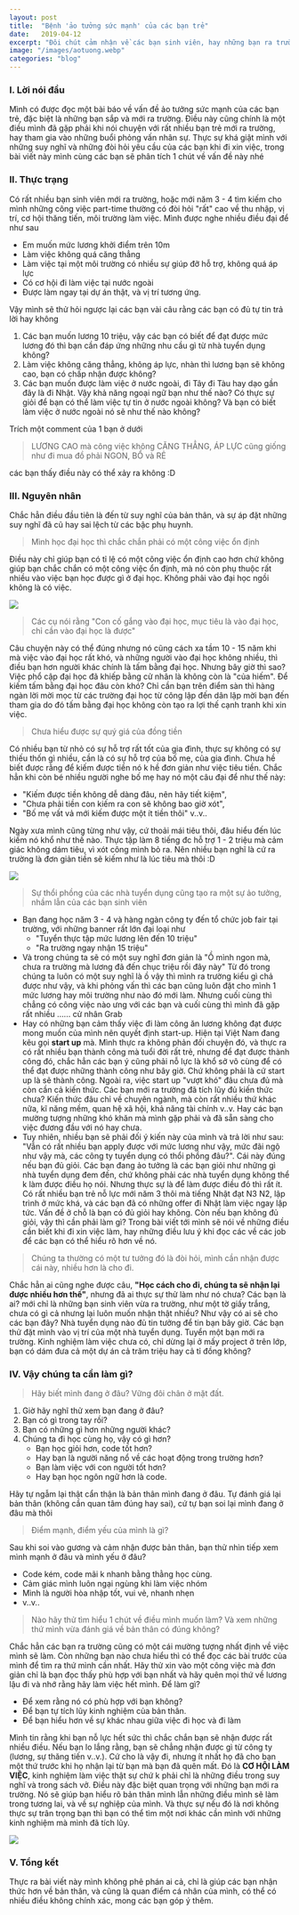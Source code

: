 ```yaml
---
layout: post
title:  "Bệnh 'ảo tưởng sức mạnh' của các bạn trẻ"
date:   2019-04-12
excerpt: "Đôi chút cảm nhận về các bạn sinh viên, hay những bạn ra trường khi đi xin việc và những tư tưởng mà các bạn đã chia sẻ với mình ^^"
image: "/images/aotuong.webp"
categories: "blog"
---
```


### I. Lời nói đầu
Mình có được đọc một bài báo về vấn đề ảo tưởng sức mạnh của các bạn trẻ, đặc biệt là những bạn sắp và mới ra trường. Điều này cũng chính là một điều mình đã gặp phải khi nói chuyện với rất nhiều bạn trẻ mới ra trường, hay tham gia vào những buổi phỏng vấn nhân sự. Thực sự khá giật mình với những suy nghĩ và những đòi hỏi yêu cầu của các bạn khi đi xin việc, trong bài viết này mình cùng các bạn sẽ phân tích 1 chút về vấn đề này nhé

### II. Thực trạng
Có rất nhiều bạn sinh viên mới ra trường, hoặc mới năm 3 - 4 tìm kiếm cho mình những công việc part-time thường có đòi hỏi "rất" cao về thu nhập, vị trí, cơ hội thăng tiến, môi trường làm việc. Mình được nghe nhiều điều đại để như sau 
* Em muốn mức lương khởi điểm trên 10m 
* Làm việc không quá căng thẳng
* Làm việc tại một môi trường có nhiều sự giúp đỡ hỗ trợ, không quá áp lực
* Có cơ hội đi làm việc tại nước ngoài
* Được làm ngay tại dự án thật, và vị trí tương ứng.

Vậy mình sẽ thử hỏi ngược lại các bạn vài câu rằng các bạn có đủ tự tin trả lời hay không
1. Các bạn muốn lương 10 triệu, vậy các bạn có biết để đạt được mức lương đó thì bạn cần đáp ứng những nhu cầu gì từ nhà tuyển dụng không? 
2. Làm việc không căng thẳng, không áp lực, nhàn thì lương bạn sẽ không cao, bạn có chấp nhận được không? 
3. Các bạn muốn được làm việc ở nước ngoài, đi Tây đi Tàu hay dạo gần đây là đi Nhật. Vậy khả năng ngoại ngữ bạn như thế nào? Có thực sự giỏi để bạn có thể làm việc tự tin ở nước ngoài không? Và bạn có biết làm việc ở nước ngoài nó sẽ như thế nào không? 

Trích một comment của 1 bạn ở dưới
> LƯƠNG CAO mà công việc không CĂNG THẲNG, ÁP LỰC cũng giống như đi mua đồ phải NGON, BỔ và RẺ
> 
các bạn thấy điều này có thể xảy ra không :D 


### III. Nguyên nhân
Chắc hẳn điều đầu tiên là đến từ suy nghĩ của bản thân, và sự áp đặt những suy nghĩ đã cũ hay sai lệch từ các bậc phụ huynh.

> Mình học đại học thì chắc chắn phải có một công việc ổn định
 
Điều này chỉ giúp bạn có tỉ lệ có một công việc ổn định cao hơn chứ không giúp bạn chắc chắn có một công việc ổn định, mà nó còn phụ thuộc rất nhiều vào việc bạn học được gì ở đại học. Không phải vào đại học ngồi không là có việc. 

![](https://images.viblo.asia/e28253ef-43f4-4aff-8df1-4e80dc7fb33a.jpg)

> Các cụ nói rằng "Con cố gắng vào đại học, mục tiêu là vào đại học, chỉ cần vào đại học là được"
 
Câu chuyện này có thể đúng nhưng nó cũng cách xa tầm 10 - 15 năm khi mà việc vào đại học rất khó, và những người vào đại học không nhiều, thì điều bạn hơn người khác chính là tấm bằng đại học. Nhưng bây giờ thì sao? Việc phổ cập đại học đã khiếp bằng cử nhân là không còn là "của hiếm". Để kiếm tấm bằng đại học đâu còn khó? Chỉ cần bạn trên điểm sàn thì hàng ngàn lời mời mọc từ các trường đại học từ công lập đến dân lập mời bạn đến tham gia do đó tấm bằng đại học không còn tạo ra lợi thế cạnh tranh khi xin việc.

> Chưa hiểu được sự quý giá của đồng tiền
> 
Có nhiều bạn từ nhỏ có sự hỗ trợ rất tốt của gia đình, thực sự không có sự thiếu thốn gì nhiều, cần là có sự hỗ trợ của bố mẹ, của gia đình. Chưa hề biết được rằng để kiếm được tiền nó k hề đơn giản như việc tiêu tiền. Chắc hẳn khi còn bé nhiều người nghe bố mẹ hay nó một câu đại để như thế này:
* "Kiếm được tiền không dễ dàng đâu, nên hãy tiết kiệm", 
* "Chưa phải tiền con kiếm ra con sẽ không bao giờ xót", 
* "Bố mẹ vất vả mới kiếm được một ít tiền thôi" v..v.. 

Ngày xưa mình cũng từng như vậy, cứ thoải mái tiêu thôi, đâu hiểu đến lúc kiếm nó khổ như thế nào. Thực tập làm 8 tiếng đc hỗ trợ 1 - 2 triệu mà cảm giác không dám tiêu, vì xót công mình bỏ ra. Nên nhiều bạn nghĩ là cứ ra trường là đơn giản tiền sẽ kiếm như là lúc tiêu mà thôi :D 

![](https://images.viblo.asia/ca89dd3c-4dcc-4644-81a1-ec270187b397.jpg)

> Sự thổi phồng của các nhà tuyển dụng cũng tạo ra một sự ảo tưởng, nhầm lẫn của các bạn sinh viên
> 
* Bạn đang học năm 3 - 4 và hàng ngàn công ty đến tổ chức job fair tại trường, với những banner rất lớn đại loại như 
    *  "Tuyển thực tập mức lương lên đến 10 triệu"  
    *  "Ra trường ngay nhận 15 triệu"   
* Và trong chúng ta sẽ có một suy nghĩ đơn giản là "Ồ mình ngon mà, chưa ra trường mà lương đã đến chục triệu rồi đây này" Từ đó trong chúng ta luôn có một suy nghĩ là ồ vậy thì mình ra trường kiểu gì chả được như vậy, và khi phỏng vấn thì các bạn cũng luôn đặt cho mình 1 mức lương hay môi trường như nào đó mới làm. Nhưng cuối cùng thì chẳng có công việc nào ưng với các bạn và cuối cùng thì mình đã gặp rất nhiều ...... cử nhân Grab
* Hay có những bạn cảm thấy việc đi làm công ăn lương không đạt được mong muốn của mình nên quyết định start-up. Hiện tại Việt Nam đang kêu gọi **start up** mà. Mình thực ra không phản đối chuyện đó, và thực ra có rất nhiều bạn thành công mà tuổi đời rất trẻ, nhưng để đạt được thành công đó, chắc hẳn các bạn ý cũng phải nỗ lực là khổ sở vô cùng để có thể đạt được những thành công như bây giờ. Chứ không phải là cứ start up là sẽ thành công. Ngoài ra, việc start up "vượt khó" đâu chưa đủ mà còn cần cả kiến thức. Các bạn mới ra trường đã tích lũy đủ kiến thức chưa? Kiến thức đâu chỉ về chuyên ngành, mà còn rất nhiều thứ khác nữa, kĩ năng mềm, quan hệ xã hội, khả năng tài chính v..v. Hay các bạn mường tượng những khó khăn mà mình gặp phải và đã sẵn sàng cho việc đương đầu với nó hay chưa. 
* Tuy nhiên, nhiều bạn sẽ phải đối ý kiến này của mình và trả lời như sau: "Vẫn có rất nhiều bạn apply được với mức lương như vậy, mức đãi ngộ như vậy mà, các công ty tuyển dụng có thổi phồng đâu?". Cái này đúng nếu bạn đủ giỏi. Các bạn đang ảo tưởng là các bạn giỏi như những gì nhà tuyển dụng đem đến, chứ không phải các nhà tuyển dụng không thể k làm được điều họ nói. Nhưng thực sự là để làm được điều đó thì rất ít. Có rất nhiều bạn trẻ nỗ lực mới năm 3 thôi mà tiếng Nhật đạt N3 N2, lập trình ở mức khá, và các bạn đã có những offer đi Nhật làm việc ngay lập tức. Vấn đề ở chỗ là bạn có đủ giỏi hay không. Còn nếu bạn không đủ giỏi, vậy thì cần phải làm gì? Trong bài viết tới mình sẽ nói về những điều cần biết khi đi xin việc làm, hay những điều lưu ý khi đọc các về các job để các bạn có thể hiểu rõ hơn về nó. 

> Chúng ta thường có một tư tưởng đó là đòi hỏi, mình cần nhận được cái này, nhiều hơn là cho đi. 
> 
Chắc hẳn ai cũng nghe được câu, **"Học cách cho đi, chúng ta sẽ nhận lại được nhiều hơn thế"**, nhưng đã ai thực sự thử làm như nó chưa? Các bạn là ai? mới chỉ là những bạn sinh viên vừa ra trường, như một tờ giấy trắng, chưa có gì cả nhưng lại luôn muốn nhận thật nhiều? Như vậy có ai sẽ cho các bạn đây? Nhà tuyển dụng nào đủ tin tưởng để tin bạn bây giờ. Các bạn thử đặt mình vào vị trí của một nhà tuyển dụng. Tuyển một bạn mới ra trường. Kinh nghiệm làm việc chưa có, chỉ dừng lại ở mấy project ở trên lớp, bạn có dám đưa cả một dự án cả trăm triệu hay cả tỉ đồng không? 

### IV. Vậy chúng ta cần làm gì?

> Hãy biết mình đang ở đâu? Vững đôi chân ở mặt đất. 
> 
1. Giờ hãy nghĩ thử xem bạn đang ở đâu? 
2. Bạn có gì trong tay rồi? 
3. Bạn có những gì hơn những người khác? 
4. Chúng ta đi học cùng họ, vậy có gì hơn? 
     * Bạn học giỏi hơn, code tốt hơn?
     * Hay bạn là người năng nổ về các hoạt động trong trường hơn? 
     * Bạn làm việc với con người tốt hơn? 
     * Hay bạn học ngôn ngữ hơn là code. 
     
Hãy tự ngẫm lại thật cẩn thận là bản thân mình đang ở đâu. Tự đánh giá lại bản thân (không cần quan tâm đúng hay sai), cứ tự bạn soi lại mình đang ở đâu mà thôi
> Điểm mạnh, điểm yếu của mình là gì?
> 
Sau khi soi vào gương và cảm nhận được bản thân, bạn thử nhìn tiếp xem mình mạnh ở đâu và mình yếu ở đâu? 

* Code kém, code mãi k nhanh bằng thằng học cùng.
* Cảm giác mình luôn ngại ngùng khi làm việc nhóm
* Mình là người hòa nhập tốt, vui vẻ, nhanh nhẹn
* v..v..

> Nào hãy thử tìm hiểu 1 chút về điều mình muốn làm? Và xem những thứ mình vừa đánh giá về bản thân có đúng không? 
> 
Chắc hẳn các bạn ra trường cũng có một cái mường tượng nhất định về việc mình sẽ làm. Còn những bạn nào chưa hiểu thì có thể đọc các bài trước của mình để tìm ra thứ mình cần nhất. Hãy thử xin vào một công việc mà đơn giản chỉ là bạn đọc thấy phù hợp với bạn nhất và hãy quên mọi thứ về lương lậu đi và nhớ rằng hãy làm việc hết mình. Để làm gì? 

* Để xem rằng nó có phù hợp với bạn không? 
* Để bạn tự tích lũy kinh nghiệm của bản thân.
* Để bạn hiểu hơn về sự khác nhau giữa việc đi học và đi làm

Mình tin rằng khi bạn nỗ lực hết sức thì chắc chắn bạn sẽ nhận được rất nhiều điều. Nếu bạn lo lắng rằng, bạn sẽ chẳng nhận được gì từ công ty (lương, sự thăng tiến v..v.). Cứ cho là vậy đi, nhưng ít nhất họ đã cho bạn một thứ trước khi họ nhận lại từ bạn mà bạn đã quên mất. Đó là **CƠ HỘI LÀM VIỆC**, kinh nghiệm làm việc thật sự chứ k phải chỉ là những điều trong suy nghĩ và trong sách vở. Điều này đặc biệt quan trọng với những bạn mới ra trường. Nó sẽ giúp bạn hiểu rõ bản thân mình lẫn những điều mình sẽ làm trong tương lai, và về sự nghiệp của mình. Và thực sự nếu đó là nơi không thực sự trân trọng bạn thì bạn có thể tìm một nơi khác cần mình với những kinh nghiệm mà mình đã tích lũy.

![](https://images.viblo.asia/5cbe30c0-647e-4176-8cfa-5fdf70f76658.jpg)
### V. Tổng kết
Thực ra bài viết này mình không phê phán ai cả, chỉ là giúp các bạn nhận thức hơn về bản thân, và cũng là quan điểm cá nhân của mình, có thể có nhiều điều không chính xác, mong các bạn góp ý thêm.